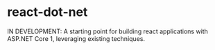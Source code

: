 # react-dot-net
IN DEVELOPMENT: A starting point for building react applications with ASP.NET Core 1, leveraging existing techniques.
